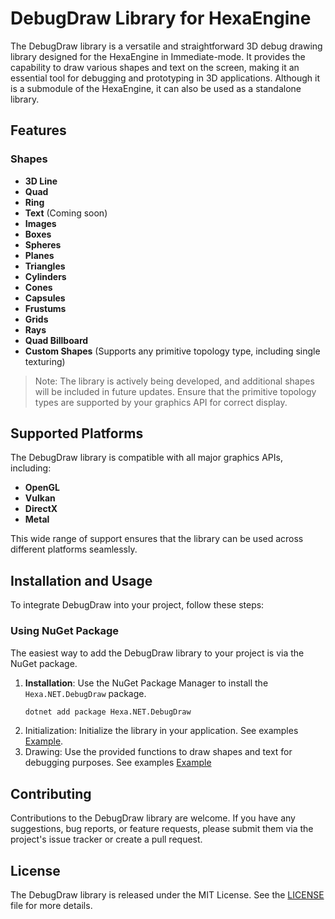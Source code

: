 # DebugDraw Library for HexaEngine

The DebugDraw library is a versatile and straightforward 3D debug drawing library designed for the HexaEngine in Immediate-mode. It provides the capability to draw various shapes and text on the screen, making it an essential tool for debugging and prototyping in 3D applications. Although it is a submodule of the HexaEngine, it can also be used as a standalone library.

## Features

### Shapes
- **3D Line**
- **Quad**
- **Ring**
- **Text** (Coming soon)
- **Images**
- **Boxes**
- **Spheres**
- **Planes**
- **Triangles**
- **Cylinders**
- **Cones**
- **Capsules**
- **Frustums**
- **Grids**
- **Rays**
- **Quad Billboard**
- **Custom Shapes** (Supports any primitive topology type, including single texturing)

> Note: The library is actively being developed, and additional shapes will be included in future updates. Ensure that the primitive topology types are supported by your graphics API for correct display.

## Supported Platforms
The DebugDraw library is compatible with all major graphics APIs, including:
- **OpenGL**
- **Vulkan**
- **DirectX**
- **Metal**

This wide range of support ensures that the library can be used across different platforms seamlessly.

## Installation and Usage
To integrate DebugDraw into your project, follow these steps:

### Using NuGet Package
The easiest way to add the DebugDraw library to your project is via the NuGet package.

1. **Installation**: Use the NuGet Package Manager to install the `Hexa.NET.DebugDraw` package.
   ```sh
   dotnet add package Hexa.NET.DebugDraw
   ```
2. Initialization: Initialize the library in your application.
   See examples [Example](https://github.com/HexaEngine/Hexa.NET.DebugDraw/Example).
4. Drawing: Use the provided functions to draw shapes and text for debugging purposes.
   See examples [Example](https://github.com/HexaEngine/Hexa.NET.DebugDraw/Example)

## Contributing

Contributions to the DebugDraw library are welcome. If you have any suggestions, bug reports, or feature requests, please submit them via the project's issue tracker or create a pull request.

## License

The DebugDraw library is released under the MIT License. See the [LICENSE](https://github.com/HexaEngine/Hexa.NET.DebugDraw/blob/master/LICENSE.txt) file for more details.
